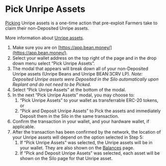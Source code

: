 # Pick Unripe Assets

[Picking](../additional-resources/glossary.md#pick) Unripe assets is a one-time action that pre-exploit Farmers take to claim their non-Deposited Unripe assets.

More information about [Unripe assets](https://docs.bean.money/farm/barn#unripe-assets).

1. Make sure you are on [https://app.bean.money/](https://app.bean.money/).
2. Select your wallet address on the top right of the page and in the drop down menu select “Pick Unripe Assets”.
3. The modal that appears will break down all of your non-Deposited Unripe assets (Unripe Beans and Unripe BEAN:3CRV LP). _Note: Deposited Unripe assets were Deposited in the Silo automatically upon Replant and do not need to be Picked_.
4. Select “Pick Unripe Assets” at the bottom of the modal.
5. In the next “Pick Unripe Assets” modal, you may choose to:&#x20;
   1. “Pick Unripe Assets” to your wallet as transferrable ERC-20 tokens, or
   2. “Pick and Deposit Unripe Assets” to Pick the assets and immediately Deposit them in the Silo in the same transaction.
6. Confirm the transaction in your wallet, and your hardware wallet, if applicable.
7. After the transaction has been confirmed by the network, the location of your Unripe assets will depend on the option selected in Step 5:&#x20;
   1. If “Pick Unripe Assets” was selected, the Unripe assets will be in your wallet. They are also shown on the [Balances](https://app.bean.money/#/balances) page.
   2. If “Pick and Deposit Unripe Assets” was selected, each asset will be shown on the Silo page for that Unripe asset.
